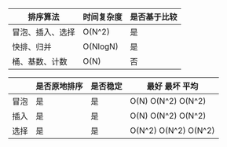 
| 排序算法 | 时间复杂度 | 是否基于比较 |
| ------ | ------ | ------ |
| 冒泡、插入、选择 | O(N^2) | 是 |
| 快排、归并 | O(NlogN) | 是 |
| 桶、基数、计数 | O(N) | 否 |

|  | 是否原地排序 | 是否稳定 | 最好 最坏 平均 |
| ------ | ------ | ------ | ------ |
| 冒泡 | 是 | 是 | O(N) O(N^2) O(N^2) |
| 插入 | 是 | 是 | O(N) O(N^2) O(N^2) |
| 选择 | 是 | 是 | O(N^2) O(N^2) O(N^2) |
